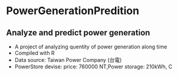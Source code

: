 # PowerGenerationPredition
## Analyze and predict power generation
* A project of analyzing quentity of power generation along time
* Compiled with R
* Data source: Taiwan Power Company (台電) 
* PowerStore devise: price: 760000 NT,Power storage: 210kWh, C  
